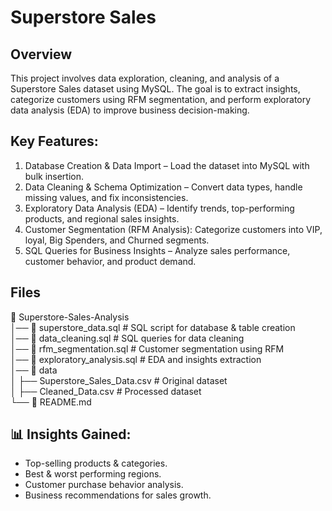# Superstore Sales

## Overview
This project involves data exploration, cleaning, and analysis of a Superstore Sales dataset using MySQL. The goal is to extract insights, categorize customers using RFM segmentation, and perform exploratory data analysis (EDA) to improve business decision-making.

##  Key Features:
1. Database Creation & Data Import – Load the dataset into MySQL with bulk insertion.
2. Data Cleaning & Schema Optimization – Convert data types, handle missing values, and fix inconsistencies.
3. Exploratory Data Analysis (EDA) – Identify trends, top-performing products, and regional sales insights.
4. Customer Segmentation (RFM Analysis): Categorize customers into VIP, loyal, Big Spenders, and Churned segments.
5. SQL Queries for Business Insights – Analyze sales performance, customer behavior, and product demand.

## Files
📁 Superstore-Sales-Analysis  
│── 📄 superstore_data.sql  # SQL script for database & table creation  
│── 📄 data_cleaning.sql     # SQL queries for data cleaning  
│── 📄 rfm_segmentation.sql  # Customer segmentation using RFM  
│── 📄 exploratory_analysis.sql  # EDA and insights extraction  
│── 📂 data  
│   ├── Superstore_Sales_Data.csv  # Original dataset  
│   ├── Cleaned_Data.csv  # Processed dataset  
└── 📄 README.md  

## 📊 Insights Gained:
- Top-selling products & categories.
- Best & worst performing regions.
- Customer purchase behavior analysis.
- Business recommendations for sales growth.

